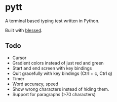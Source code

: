 # pytt
A terminal based typing test written in Python.

Built with [blessed](https://github.com/jquast/blessed).

## Todo
- Cursor
- Gradient colors instead of just red and green
- Start and end screen with key bindings
- Quit gracefully with key bindings (Ctrl + c, Ctrl q)
- Timer
- Word accuracy, speed
- Show wrong characters instead of hiding them.
- Support for paragraphs (>70 characters)

